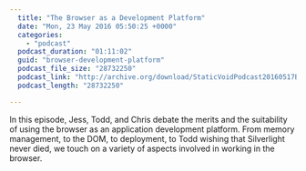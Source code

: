 ```yaml
---
  title: "The Browser as a Development Platform"
  date: "Mon, 23 May 2016 05:50:25 +0000"
  categories: 
    - "podcast"
  podcast_duration: "01:11:02"
  guid: "browser-development-platform"
  podcast_file_size: "28732250"
  podcast_link: "http://archive.org/download/StaticVoidPodcast20160517BrowserDevPlatform/StaticVoidPodcast-20160517-BrowserDevPlatform.mp3"
  podcast_length: "28732250"

---
```

In this episode, Jess, Todd, and Chris debate the merits and the suitability of using the browser as an application development platform. From memory management, to the DOM, to deployment, to Todd wishing that Silverlight never died, we touch on a variety of aspects involved in working in the browser.